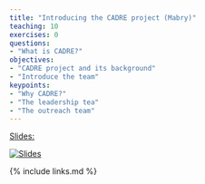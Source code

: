 ```yaml
---
title: "Introducing the CADRE project (Mabry)"
teaching: 10
exercises: 0
questions:
- "What is CADRE?"
objectives:
- "CADRE project and its background"
- "Introduce the team"
keypoints:
- "Why CADRE?"
- "The leadership tea"
- "The outreach team"
---
```


[Slides:](https://docs.google.com/presentation/d/e/2PACX-1vSgUaJGhKwtuKjg87kae3Gzb4rwUFwCvpc1KlOd8QddeY3pjdM6B1ZdmLjMRFgL1GGZ6zwOolRELB2i/pub?start=false&loop=false&delayms=600000#slide=id.g6112ce6bd3_0_7)

[![Slides](https://pbs.twimg.com/media/EPYOXojWAAE60pq?format=jpg&name=small)](https://docs.google.com/presentation/d/e/2PACX-1vSgUaJGhKwtuKjg87kae3Gzb4rwUFwCvpc1KlOd8QddeY3pjdM6B1ZdmLjMRFgL1GGZ6zwOolRELB2i/pub?start=false&loop=false&delayms=600000#slide=id.g6112ce6bd3_0_7)

{% include links.md %}
